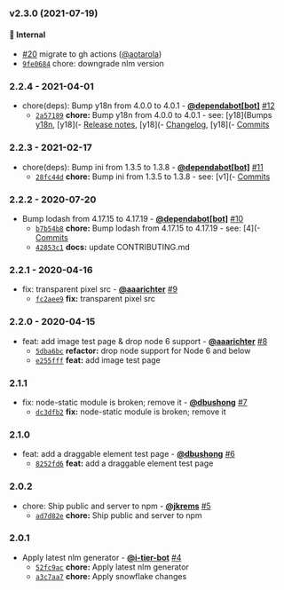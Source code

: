 ### v2.3.0 (2021-07-19)
<a id="v2.3.0"></a>
#### 🏡 Internal

* [#20](https://github.com/testiumjs/testium-example-app/pull/20) migrate to gh actions ([@aotarola](https://github.com/aotarola))
* [`9fe0684`](https://github.com/testiumjs/testium-example-app/commit/9fe06845b66086fcbb9f5ef2fd36ceb448d8f695) chore: downgrade nlm version


### 2.2.4 - 2021-04-01

* chore(deps): Bump y18n from 4.0.0 to 4.0.1 - **[@dependabot[bot]](https://github.com/apps/dependabot)** [#12](https://github.com/testiumjs/testium-example-app/pull/12)
  - [`2a57189`](https://github.com/testiumjs/testium-example-app/commit/2a571891749dace74ef4be2bed4801694320e27a) **chore:** Bump y18n from 4.0.0 to 4.0.1 - see: [y18](Bumps [y18n](https://github.com/yargs/y18), [y18](- [Release notes](https://github.com/yargs/y18), [y18](- [Changelog](https://github.com/yargs/y18), [y18](- [Commits](https://github.com/yargs/y18)


### 2.2.3 - 2021-02-17

* chore(deps): Bump ini from 1.3.5 to 1.3.8 - **[@dependabot[bot]](https://github.com/apps/dependabot)** [#11](https://github.com/testiumjs/testium-example-app/pull/11)
  - [`28fc44d`](https://github.com/testiumjs/testium-example-app/commit/28fc44d7c1f95254f4a7a8d8688603e0aa26eda3) **chore:** Bump ini from 1.3.5 to 1.3.8 - see: [v1](- [Commits](https://github.com/isaacs/ini/compare/v1)


### 2.2.2 - 2020-07-20

* Bump lodash from 4.17.15 to 4.17.19 - **[@dependabot[bot]](https://github.com/apps/dependabot)** [#10](https://github.com/testiumjs/testium-example-app/pull/10)
  - [`b7b54b8`](https://github.com/testiumjs/testium-example-app/commit/b7b54b8970a02ae1114bf98c6747cfe2cf7b1dae) **chore:** Bump lodash from 4.17.15 to 4.17.19 - see: [4](- [Commits](https://github.com/lodash/lodash/compare/4)
  - [`42853c1`](https://github.com/testiumjs/testium-example-app/commit/42853c16dd5a2d952740ae03edbd506caa036e09) **docs:** update CONTRIBUTING.md


### 2.2.1 - 2020-04-16

* fix: transparent pixel src - **[@aaarichter](https://github.com/aaarichter)** [#9](https://github.com/testiumjs/testium-example-app/pull/9)
  - [`fc2aee9`](https://github.com/testiumjs/testium-example-app/commit/fc2aee99c03063786dac658ee81305e6117d2d82) **fix:** transparent pixel src


### 2.2.0 - 2020-04-15

* feat: add image test page & drop node 6 support - **[@aaarichter](https://github.com/aaarichter)** [#8](https://github.com/testiumjs/testium-example-app/pull/8)
  - [`5dba6bc`](https://github.com/testiumjs/testium-example-app/commit/5dba6bc746c2e652e2d6b390bbf75bb223fdab53) **refactor:** drop node support for Node 6 and below
  - [`e255fff`](https://github.com/testiumjs/testium-example-app/commit/e255fff35d24ce02d62922522b2d5b2fe499055c) **feat:** add image test page


### 2.1.1

* fix: node-static module is broken; remove it - **[@dbushong](https://github.com/dbushong)** [#7](https://github.com/testiumjs/testium-example-app/pull/7)
  - [`dc3dfb2`](https://github.com/testiumjs/testium-example-app/commit/dc3dfb2f7b4454a1a0598bdb08964433ddacb1e5) **fix:** node-static module is broken; remove it


### 2.1.0

* feat: add a draggable element test page - **[@dbushong](https://github.com/dbushong)** [#6](https://github.com/testiumjs/testium-example-app/pull/6)
  - [`8252fd6`](https://github.com/testiumjs/testium-example-app/commit/8252fd6015ca2505719739359837d1a9b734d3d1) **feat:** add a draggable element test page


### 2.0.2

* chore: Ship public and server to npm - **[@jkrems](https://github.com/jkrems)** [#5](https://github.com/testiumjs/testium-example-app/pull/5)
  - [`ad7d82e`](https://github.com/testiumjs/testium-example-app/commit/ad7d82ea92d4e155b0c7fe8222c9774a4223de5f) **chore:** Ship public and server to npm


### 2.0.1

* Apply latest nlm generator - **[@i-tier-bot](https://github.com/i-tier-bot)** [#4](https://github.com/testiumjs/testium-example-app/pull/4)
  - [`52fc9ac`](https://github.com/testiumjs/testium-example-app/commit/52fc9acf4e88eb598e3370d27f2db9515459f3f4) **chore:** Apply latest nlm generator
  - [`a3c7aa7`](https://github.com/testiumjs/testium-example-app/commit/a3c7aa7fbe889e099055232fb82eed51ea75ed2c) **chore:** Apply snowflake changes
